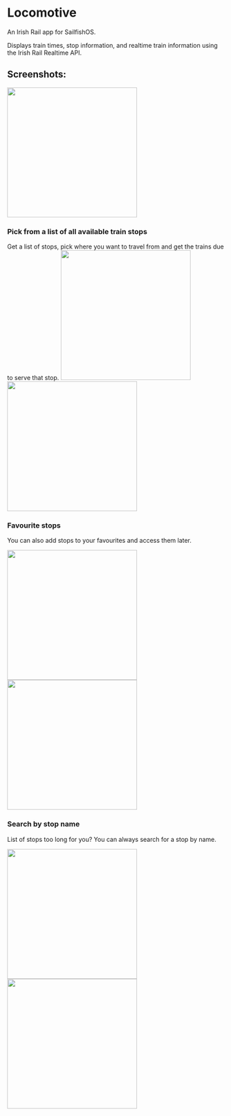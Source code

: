 # Locomotive

An Irish Rail app for SailfishOS.

Displays train times, stop information, and realtime train information using the Irish Rail Realtime API.

## Screenshots:

<img src="https://raw.githubusercontent.com/scottcunningham/locomotive/screenshots/screenshots/main.jpg" width="300">

### Pick from a list of all available train stops

Get a list of stops, pick where you want to travel from and get the trains due to serve that stop.
<img src="https://raw.githubusercontent.com/scottcunningham/locomotive/screenshots/screenshots/all-stops.jpg" width="300">
<img src="https://raw.githubusercontent.com/scottcunningham/locomotive/screenshots/screenshots/stop-view.jpg" width="300">

### Favourite stops

You can also add stops to your favourites and access them later.

<img src="https://raw.githubusercontent.com/scottcunningham/locomotive/screenshots/screenshots/add-to-favourites.jpg" width="300">
<img src="https://raw.githubusercontent.com/scottcunningham/locomotive/screenshots/screenshots/favourites.jpg" width="300">


### Search by stop name

List of stops too long for you? You can always search for a stop by name.

<img src="https://raw.githubusercontent.com/scottcunningham/locomotive/screenshots/screenshots/search-stops-1.jpg" width="300">
<img src="https://raw.githubusercontent.com/scottcunningham/locomotive/screenshots/screenshots/search-stops-2.jpg" width="300">


